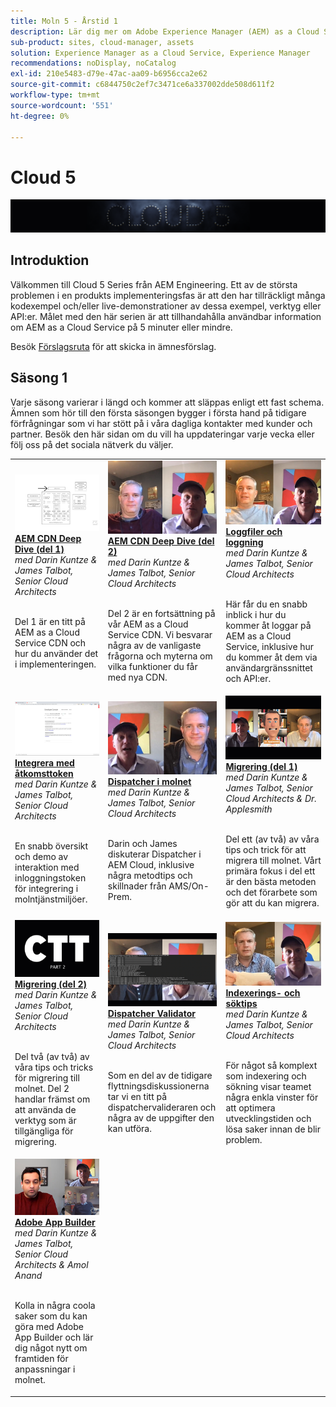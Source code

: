 ```yaml
---
title: Moln 5 - Årstid 1
description: Lär dig mer om Adobe Experience Manager (AEM) as a Cloud Service från Adobe expertingenjörer som bygger den och experttjänsterna som levererar den.
sub-product: sites, cloud-manager, assets
solution: Experience Manager as a Cloud Service, Experience Manager
recommendations: noDisplay, noCatalog
exl-id: 210e5483-d79e-47ac-aa09-b6956cca2e62
source-git-commit: c6844750c2ef7c3471ce6a337002dde508d611f2
workflow-type: tm+mt
source-wordcount: '551'
ht-degree: 0%

---
```


# Cloud 5

![AEM Experts Series](./imgs/masthead.png)

## Introduktion

Välkommen till Cloud 5 Series från AEM Engineering. Ett av de största problemen i en produkts implementeringsfas är att den har tillräckligt många kodexempel och/eller live-demonstrationer av dessa exempel, verktyg eller API:er. Målet med den här serien är att tillhandahålla användbar information om AEM as a Cloud Service på 5 minuter eller mindre.

Besök [Förslagsruta](https://forms.office.com/r/74P5Xz4UH0) för att skicka in ämnesförslag.

## Säsong 1

Varje säsong varierar i längd och kommer att släppas enligt ett fast schema. Ämnen som hör till den första säsongen bygger i första hand på tidigare förfrågningar som vi har stött på i våra dagliga kontakter med kunder och partner. Besök den här sidan om du vill ha uppdateringar varje vecka eller följ oss på det sociala nätverk du väljer.

<table>
  <tr>
   <td>
      <a href="./cloud5-aem-cdn-part1.md">
      <img alt="AEM CDN del 1" src="./imgs/001-thumb.png"/>
      </a>
      <div>
         <a href="./cloud5-aem-cdn-part1.md"><strong>AEM CDN Deep Dive (del 1)</strong></a>         
         <br/><em>med Darin Kuntze &amp; James Talbot, Senior Cloud Architects</em>
      </div>
      <p>
        <br/>
         Del 1 är en titt på AEM as a Cloud Service CDN och hur du använder det i implementeringen.
      </p>
     </td>   
     <td>
      <a href="./cloud5-aem-cdn-part2.md">
         <img alt="AEM CDN del 2" src="./imgs/002-thumb.png"/>
      </a>
      <div>
         <a href="./cloud5-aem-cdn-part2.md"><strong>AEM CDN Deep Dive (del 2)</strong></a>
         <br/><em>med Darin Kuntze &amp; James Talbot, Senior Cloud Architects</em>
      </div>
      <p>
        <br/>
         Del 2 är en fortsättning på vår AEM as a Cloud Service CDN. Vi besvarar några av de vanligaste frågorna och myterna om vilka funktioner du får med nya CDN.
      </p>
   </td>
     <td>
        <a href="./cloud5-aem-log-files.md">
            <img alt="Loggfiler och loggning" src="./imgs/003-thumb.png"/>
        </a>
      <div>
         <a href="./cloud5-aem-log-files.md"><strong>Loggfiler och loggning</strong></a>
         <br/><em>med Darin Kuntze &amp; James Talbot, Senior Cloud Architects</em>
      </div>
      <p>
        <br/>
         Här får du en snabb inblick i hur du kommer åt loggar på AEM as a Cloud Service, inklusive hur du kommer åt dem via användargränssnittet och API:er.
      </p>
   </td> 
  </tr>
  <tr>
   <td>
        <a href="./cloud5-getting-login-token-integrations.md">
            <img alt="Åtkomsttoken" src="./imgs/004-thumb.png"/>
        </a>
      <div>
        <a href="./cloud5-getting-login-token-integrations.md"><strong>Integrera med åtkomsttoken</strong></a>        
         <br/><em>med Darin Kuntze &amp; James Talbot, Senior Cloud Architects</em>
      </div>
      <p>
        <br/>
         En snabb översikt och demo av interaktion med inloggningstoken för integrering i molntjänstmiljöer.
      </p>
     </td>   
     <td>
      <a href="./cloud5-aem-dispatcher-cloud.md">
      <img alt="Dispatcher i molnet" src="./imgs/005-thumb.png"/>
       </a>  
      <div>
        <a href="./cloud5-aem-dispatcher-cloud.md"><strong>Dispatcher i molnet</strong></a>
         <br/><em>med Darin Kuntze &amp; James Talbot, Senior Cloud Architects</em>
      </div>
      <p>
        <br/>
        Darin och James diskuterar Dispatcher i AEM Cloud, inklusive några metodtips och skillnader från AMS/On-Prem. 
      </p>
   </td>
     <td>
        <a href="./cloud5-aem-content-migration-part-1.md">
            <img alt="Migrering (del 1)" src="./imgs/006-thumb.png"/>
        </a>
      <div>
         <a href="./cloud5-aem-content-migration-part-1.md"><strong>Migrering (del 1)</strong></a>
         <br/><em>med Darin Kuntze &amp; James Talbot, Senior Cloud Architects &amp; Dr. Applesmith</em>
      </div>
      <p>
        <br/>
         Del ett (av två) av våra tips och trick för att migrera till molnet. Vårt primära fokus i del ett är den bästa metoden och det förarbete som gör att du kan migrera.
      </p>
   </td> 
  </tr>
<tr>
   <td>
        <a href="./cloud5-aem-content-migration-part-2.md">
            <img alt="Migrering (del 2)" src="./imgs/007-thumb.png"/>
        </a>
      <div>
        <a href="./cloud5-aem-content-migration-part-2.md"><strong>Migrering (del 2)</strong></a>     
         <br/><em>med Darin Kuntze &amp; James Talbot, Senior Cloud Architects</em>
      </div>
      <p>
        <br/>
         Del två (av två) av våra tips och tricks för migrering till molnet. Del 2 handlar främst om att använda de verktyg som är tillgängliga för migrering.
      </p>
     </td>   
     <td>
        <a href="./cloud5-aem-dispatcher-validator.md">
            <img alt="Dispatcher Validator" src="./imgs/008-thumb.png"/>
        </a>
      <div>
         <a href="./cloud5-aem-dispatcher-validator.md"><strong>Dispatcher Validator</strong></a>
         <br/><em>med Darin Kuntze &amp; James Talbot, Senior Cloud Architects</em>
      </div>
      <p>
        <br/>
         Som en del av de tidigare flyttningsdiskussionerna tar vi en titt på dispatchervalideraren och några av de uppgifter den kan utföra.
      </p>
   </td>
     <td>
        <a href="./cloud5-aem-search-and-indexing.md">
            <img alt="Indexerings- och söktips" src="./imgs/009-thumb.png"/>
        </a>
      <div>
         <a href="./cloud5-aem-search-and-indexing.md"><strong>Indexerings- och söktips</strong></a>
         <br/><em>med Darin Kuntze &amp; James Talbot, Senior Cloud Architects</em>
      </div>
      <p>
        <br/>
         För något så komplext som indexering och sökning visar teamet några enkla vinster för att optimera utvecklingstiden och lösa saker innan de blir problem.
      </p>
   </td> 
  </tr>
    <tr>
        <td>
            <a href="./cloud5-adobe-app-builder.md">
                <img alt="Adobe App Builder" src="./imgs/010-thumb.png"/>
            </a>
            <div>
                <a href="./cloud5-adobe-app-builder.md"><strong>Adobe App Builder</strong></a><br/>        
                <em>med Darin Kuntze &amp; James Talbot, Senior Cloud Architects &amp; Amol Anand</em>
            </div>
            <p><br/>
                Kolla in några coola saker som du kan göra med Adobe App Builder och lär dig något nytt om framtiden för anpassningar i molnet.
            </p>
        </td>
        <td></td>
        <td></td>
    </tr>
</table>